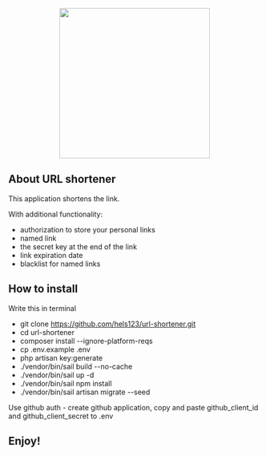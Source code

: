 <p align="center"><a href="https://laravel.com" target="_blank"><img src="https://www.4me.com/wp-content/uploads/2018/01/4me-icon-link.png" width="300"></a></p>


## About URL shortener

This application shortens the link.

With additional functionality:
- authorization to store your personal links
- named link
- the secret key at the end of the link
- link expiration date
- blacklist for named links

## How to install

Write this in terminal

- git clone https://github.com/hels123/url-shortener.git
- cd url-shortener
- composer install --ignore-platform-reqs
- cp .env.example .env
- php artisan key:generate
- ./vendor/bin/sail build --no-cache
- ./vendor/bin/sail up -d
- ./vendor/bin/sail npm install
- ./vendor/bin/sail artisan migrate --seed

Use github auth - create github application, copy and paste github_client_id and github_client_secret to .env

## Enjoy!
